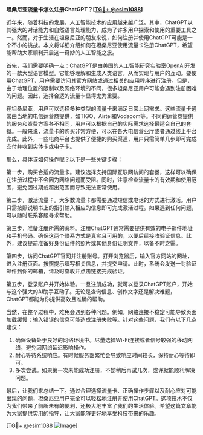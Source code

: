 **坦桑尼亚流量卡怎么注册ChatGPT？[[TG💪+ @esim1088](https://t.me/s/esim1088)]**

近年来，随着科技的发展，人工智能技术的应用越来越广泛。其中，ChatGPT以其强大的对话能力和自然语言处理能力，成为了许多用户探索和使用的重要工具之一。然而，对于生活在坦桑尼亚的朋友来说，如何注册并使用ChatGPT可能是一个不小的挑战。本文将详细介绍如何在坦桑尼亚使用流量卡注册ChatGPT，希望能帮助大家顺利开启这一奇妙的人工智能之旅。

首先，我们需要明确一点：ChatGPT是由美国的人工智能研究实验室OpenAI开发的一款大型语言模型。它能够理解和生成人类语言，从而实现与用户的互动。要使用ChatGPT，用户需要访问其官方网站或通过相关的应用程序进行注册。但是，由于地理位置的限制以及网络环境的不同，很多坦桑尼亚用户可能会遇到注册困难的问题。因此，选择合适的流量卡显得尤为重要。

在坦桑尼亚，用户可以选择多种类型的流量卡来满足日常上网需求。这些流量卡通常由当地的电信运营商提供，如TIGO、Airtel和Vodacom等。不同的运营商提供的服务和资费方案各不相同，用户可以根据自己的实际需求选择最适合自己的套餐。一般来说，流量卡的购买非常方便，可以在各大电信营业厅或者通过线上平台完成。此外，一些电商平台也提供了便捷的购买渠道，用户只需简单几步即可完成支付并收到实体卡或电子卡。

那么，具体该如何操作呢？以下是一些关键步骤：

第一步，购买合适的流量卡。建议选择支持国际互联网访问的套餐，这样可以确保在注册过程中不会因为网络问题而受阻。同时，注意检查流量卡的有效期和使用范围，避免因过期或超出范围而导致无法正常使用。

第二步，激活流量卡。大多数流量卡都需要通过短信或电话的方式进行激活。用户只需按照说明书上的指引输入相应的信息即可完成激活过程。如果遇到任何问题，可以随时联系客服寻求帮助。

第三步，准备注册所需的资料。注册ChatGPT通常需要提供有效的电子邮件地址和手机号码。确保这两个联系方式是真实且可用的，以便后续接收验证信息。此外，建议提前准备好身份证件的照片或其他身份证明文件，以备不时之需。

第四步，访问ChatGPT官网并注册账号。打开浏览器后，输入官方网站的网址，进入注册页面。按照提示填写相关信息，并提交申请。此时，系统会发送一封验证邮件到你的邮箱，请及时查收并点击链接完成验证。

第五步，登录账户并开始体验。一旦注册成功，就可以登录ChatGPT账户，开始与这个强大的AI助手互动了。无论是查询信息、创作文字还是解决难题，ChatGPT都能为你提供高效且准确的帮助。

当然，在整个过程中，难免会遇到各种问题。例如，网络连接不稳定可能导致页面加载缓慢；输入错误的信息可能造成注册失败等。针对这些问题，我们有以下几点建议：

1. 确保设备处于良好的网络环境中。尽量选择Wi-Fi连接或者信号较强的移动网络，避免因网络延迟影响操作。
2. 耐心等待系统响应。有时候服务器繁忙会导致响应时间较长，保持耐心等待即可。
3. 多次尝试。如果第一次未能成功注册，不妨稍后再试几次，或许就能顺利解决问题。

最后，让我们来总结一下。通过合理选择流量卡、正确操作步骤以及耐心应对可能出现的问题，坦桑尼亚用户完全可以轻松地注册并使用ChatGPT。这项技术不仅为我们带来了前所未有的便利，还极大地丰富了我们的生活体验。希望这篇文章能为大家提供实用的指导，让大家能够更好地享受科技带来的乐趣。

[[TG💪+ @esim1088](https://t.me/s/esim1088) ![Image](https://i.postimg.cc/4NQfJmqS/Snipaste-2025-05-13-00-14-12.png)]
